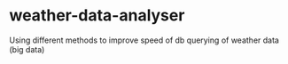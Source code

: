 # weather-data-analyser
Using different methods to improve speed of db querying of weather data (big data)
